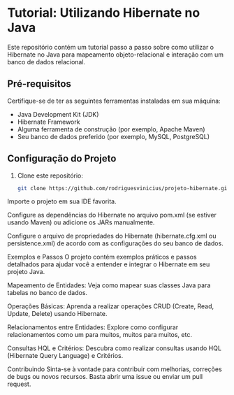 # Tutorial: Utilizando Hibernate no Java

Este repositório contém um tutorial passo a passo sobre como utilizar o Hibernate no Java para mapeamento objeto-relacional e interação com um banco de dados relacional.

## Pré-requisitos

Certifique-se de ter as seguintes ferramentas instaladas em sua máquina:

- Java Development Kit (JDK)
- Hibernate Framework
- Alguma ferramenta de construção (por exemplo, Apache Maven)
- Seu banco de dados preferido (por exemplo, MySQL, PostgreSQL)

## Configuração do Projeto

1. Clone este repositório:

   ```bash
   git clone https://github.com/rodriguesvinicius/projeto-hibernate.git

Importe o projeto em sua IDE favorita.

Configure as dependências do Hibernate no arquivo pom.xml (se estiver usando Maven) ou adicione os JARs manualmente.

Configure o arquivo de propriedades do Hibernate (hibernate.cfg.xml ou persistence.xml) de acordo com as configurações do seu banco de dados.

Exemplos e Passos
O projeto contém exemplos práticos e passos detalhados para ajudar você a entender e integrar o Hibernate em seu projeto Java.

Mapeamento de Entidades: Veja como mapear suas classes Java para tabelas no banco de dados.

Operações Básicas: Aprenda a realizar operações CRUD (Create, Read, Update, Delete) usando Hibernate.

Relacionamentos entre Entidades: Explore como configurar relacionamentos como um para muitos, muitos para muitos, etc.

Consultas HQL e Critérios: Descubra como realizar consultas usando HQL (Hibernate Query Language) e Critérios.

Contribuindo
Sinta-se à vontade para contribuir com melhorias, correções de bugs ou novos recursos. Basta abrir uma issue ou enviar um pull request.
